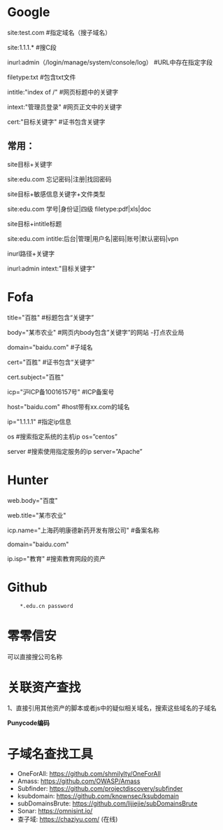 # Google
site:test.com		#指定域名（搜子域名）

site:1.1.1.*			#搜C段

inurl:admin（/login/manage/system/console/log） #URL中存在指定字段

filetype:txt			#包含txt文件

intitle:"index of /"		#网页标题中的关键字

intext:"管理员登录"	#网页正文中的关键字

cert:"目标关键字"		#证书包含关键字

## 常用：
site目标+关键字

site:edu.com 忘记密码|注册|找回密码

site目标+敏感信息关键字+文件类型

site:edu.com 学号|身份证|四级 filetype:pdf|xls|doc 

site目标+intitle标题		

site:edu.com intitle:后台|管理|用户名|密码|账号|默认密码|vpn

inurl路径+关键字

inurl:admin intext:"目标关键字"

# Fofa
title="百胜"			#标题包含“关键字”

body="某市农业"		#网页内body包含”关键字”的网站  -打点农业局

domain="baidu.com"	#子域名

cert="百胜"			#证书包含“关键字”

cert.subject="百胜"

icp="沪ICP备10016157号"	#ICP备案号

host="baidu.com"			#host带有xx.com的域名

ip="1.1.1.1"			#指定ip信息

os				#搜索指定系统的主机ip os=”centos”

server				#搜索使用指定服务的ip server=”Apache”

# Hunter
web.body="百度"

web.title="某市农业"

icp.name="上海药明康德新药开发有限公司"	#备案名称

domain="baidu.com"

ip.isp="教育"	#搜索教育网段的资产

# Github 
        *.edu.cn password

# 零零信安
可以直接搜公司名称

# 关联资产查找
1、直接引用其他资产的脚本或者js中的疑似相关域名，搜索这些域名的子域名

**<font style="color:rgba(0, 0, 0, 0.9);">Punycode编码</font>**

# 子域名查找工具
+ OneForAll: https://github.com/shmilylty/OneForAll
+ Amass: https://github.com/OWASP/Amass
+ Subfinder: https://github.com/projectdiscovery/subfinder
+ ksubdomain: https://github.com/knownsec/ksubdomain
+ subDomainsBrute: https://github.com/lijiejie/subDomainsBrute
+ Sonar: https://omnisint.io/
+ 查子域: https://chaziyu.com/ (在线)








